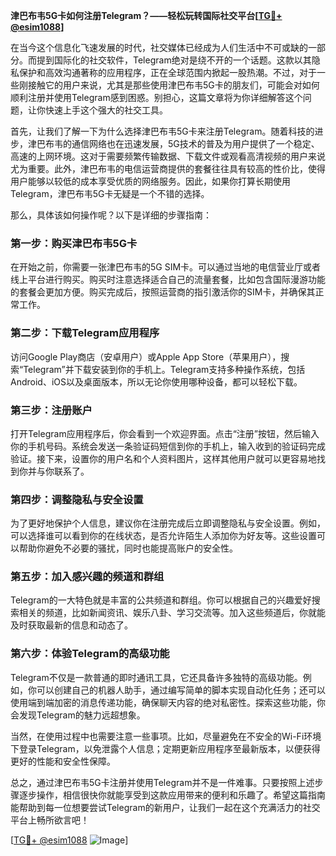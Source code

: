 **津巴布韦5G卡如何注册Telegram？——轻松玩转国际社交平台[[TG💪+ @esim1088](https://t.me/s/esim1088)]**

在当今这个信息化飞速发展的时代，社交媒体已经成为人们生活中不可或缺的一部分。而提到国际化的社交软件，Telegram绝对是绕不开的一个话题。这款以其隐私保护和高效沟通著称的应用程序，正在全球范围内掀起一股热潮。不过，对于一些刚接触它的用户来说，尤其是那些使用津巴布韦5G卡的朋友们，可能会对如何顺利注册并使用Telegram感到困惑。别担心，这篇文章将为你详细解答这个问题，让你快速上手这个强大的社交工具。

首先，让我们了解一下为什么选择津巴布韦5G卡来注册Telegram。随着科技的进步，津巴布韦的通信网络也在迅速发展，5G技术的普及为用户提供了一个稳定、高速的上网环境。这对于需要频繁传输数据、下载文件或观看高清视频的用户来说尤为重要。此外，津巴布韦的电信运营商提供的套餐往往具有较高的性价比，使得用户能够以较低的成本享受优质的网络服务。因此，如果你打算长期使用Telegram，津巴布韦5G卡无疑是一个不错的选择。

那么，具体该如何操作呢？以下是详细的步骤指南：

### **第一步：购买津巴布韦5G卡**
在开始之前，你需要一张津巴布韦的5G SIM卡。可以通过当地的电信营业厅或者线上平台进行购买。购买时注意选择适合自己的流量套餐，比如包含国际漫游功能的套餐会更加方便。购买完成后，按照运营商的指引激活你的SIM卡，并确保其正常工作。

### **第二步：下载Telegram应用程序**
访问Google Play商店（安卓用户）或Apple App Store（苹果用户），搜索“Telegram”并下载安装到你的手机上。Telegram支持多种操作系统，包括Android、iOS以及桌面版本，所以无论你使用哪种设备，都可以轻松下载。

### **第三步：注册账户**
打开Telegram应用程序后，你会看到一个欢迎界面。点击“注册”按钮，然后输入你的手机号码。系统会发送一条验证码短信到你的手机上，输入收到的验证码完成验证。接下来，设置你的用户名和个人资料图片，这样其他用户就可以更容易地找到你并与你联系了。

### **第四步：调整隐私与安全设置**
为了更好地保护个人信息，建议你在注册完成后立即调整隐私与安全设置。例如，可以选择谁可以看到你的在线状态，是否允许陌生人添加你为好友等。这些设置可以帮助你避免不必要的骚扰，同时也能提高账户的安全性。

### **第五步：加入感兴趣的频道和群组**
Telegram的一大特色就是丰富的公共频道和群组。你可以根据自己的兴趣爱好搜索相关的频道，比如新闻资讯、娱乐八卦、学习交流等。加入这些频道后，你就能及时获取最新的信息和动态了。

### **第六步：体验Telegram的高级功能**
Telegram不仅是一款普通的即时通讯工具，它还具备许多独特的高级功能。例如，你可以创建自己的机器人助手，通过编写简单的脚本实现自动化任务；还可以使用端到端加密的消息传递功能，确保聊天内容的绝对私密性。探索这些功能，你会发现Telegram的魅力远超想象。

当然，在使用过程中也需要注意一些事项。比如，尽量避免在不安全的Wi-Fi环境下登录Telegram，以免泄露个人信息；定期更新应用程序至最新版本，以便获得更好的性能和安全性保障。

总之，通过津巴布韦5G卡注册并使用Telegram并不是一件难事。只要按照上述步骤逐步操作，相信很快你就能享受到这款应用带来的便利和乐趣了。希望这篇指南能帮助到每一位想要尝试Telegram的新用户，让我们一起在这个充满活力的社交平台上畅所欲言吧！

[[TG💪+ @esim1088](https://t.me/s/esim1088) ![Image](https://i.postimg.cc/4NQfJmqS/Snipaste-2025-05-13-00-14-12.png)]